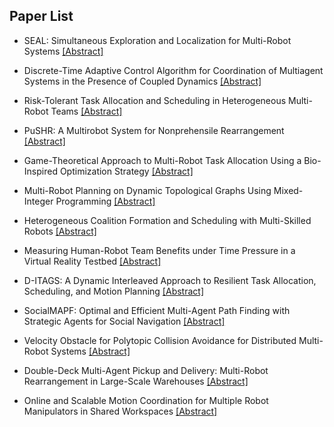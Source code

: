 ## Paper List

- SEAL: Simultaneous Exploration and Localization for Multi-Robot Systems
[[Abstract]](https://events.infovaya.com/presentation?id=107000)

- Discrete-Time Adaptive Control Algorithm for Coordination of Multiagent Systems in the Presence of Coupled Dynamics
[[Abstract]](https://events.infovaya.com/presentation?id=107003)

- Risk-Tolerant Task Allocation and Scheduling in Heterogeneous Multi-Robot Teams
[[Abstract]](https://events.infovaya.com/presentation?id=107006)

- PuSHR: A Multirobot System for Nonprehensile Rearrangement
[[Abstract]](https://events.infovaya.com/presentation?id=107009)

- Game-Theoretical Approach to Multi-Robot Task Allocation Using a Bio-Inspired Optimization Strategy
[[Abstract]](https://events.infovaya.com/presentation?id=107012)

- Multi-Robot Planning on Dynamic Topological Graphs Using Mixed-Integer Programming
[[Abstract]](https://events.infovaya.com/presentation?id=107015)

- Heterogeneous Coalition Formation and Scheduling with Multi-Skilled Robots
[[Abstract]](https://events.infovaya.com/presentation?id=107018)

- Measuring Human-Robot Team Benefits under Time Pressure in a Virtual Reality Testbed
[[Abstract]](https://events.infovaya.com/presentation?id=107021)

- D-ITAGS: A Dynamic Interleaved Approach to Resilient Task Allocation, Scheduling, and Motion Planning
[[Abstract]](https://events.infovaya.com/presentation?id=107024)

- SocialMAPF: Optimal and Efficient Multi-Agent Path Finding with Strategic Agents for Social Navigation
[[Abstract]](https://events.infovaya.com/presentation?id=107027)

- Velocity Obstacle for Polytopic Collision Avoidance for Distributed Multi-Robot Systems
[[Abstract]](https://events.infovaya.com/presentation?id=107030)

- Double-Deck Multi-Agent Pickup and Delivery: Multi-Robot Rearrangement in Large-Scale Warehouses
[[Abstract]](https://events.infovaya.com/presentation?id=107033)

- Online and Scalable Motion Coordination for Multiple Robot Manipulators in Shared Workspaces
[[Abstract]](https://events.infovaya.com/presentation?id=107036)

